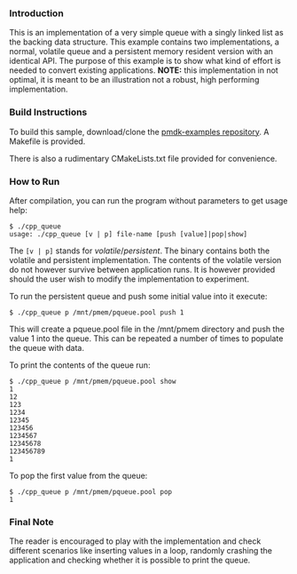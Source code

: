 ### Introduction

This is an implementation of a very simple queue with a singly linked list as
the backing data structure. This example contains two implementations,
a normal, volatile queue and a persistent memory resident version with an
identical API. The purpose of this example is to show what kind of effort is
needed to convert existing applications. **NOTE:** this implementation in not
optimal, it is meant to be an illustration not a robust, high performing
implementation. 

### Build Instructions

To build this sample, download/clone the [pmdk-examples
repository](https://github.com/pmem/pmdk-examples).  A Makefile is provided. 

There is also a rudimentary CMakeLists.txt file provided for convenience.

### How to Run

After compilation, you can run the program without parameters to get usage help:

```
$ ./cpp_queue
usage: ./cpp_queue [v | p] file-name [push [value]|pop|show]
```

The `[v | p]` stands for *volatile*/*persistent*. The binary contains both the
volatile and persistent implementation. The contents of the volatile version
do not however survive between application runs. It is however provided should
the user wish to modify the implementation to experiment.

To run the persistent queue and push some initial value into it execute:

```
$ ./cpp_queue p /mnt/pmem/pqueue.pool push 1
```

This will create a pqueue.pool file in the /mnt/pmem directory and push the value
1 into the queue. This can be repeated a number of times to populate the queue with
data.

To print the contents of the queue run:

```
$ ./cpp_queue p /mnt/pmem/pqueue.pool show
1
12
123
1234
12345
123456
1234567
12345678
123456789
1
```

To pop the first value from the queue:

```
$ ./cpp_queue p /mnt/pmem/pqueue.pool pop
1
```

### Final Note

The reader is encouraged to play with the implementation and check different scenarios
like inserting values in a loop, randomly crashing the application and checking whether
it is possible to print the queue.
